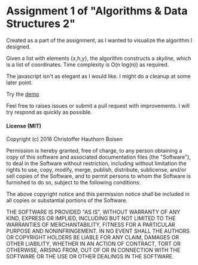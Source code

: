 # Assignment 1 of "Algorithms & Data Structures 2"
Created as a part of the assignment, as I wanted to visualize the algorithm I designed.

Given a list with elements {x,h,y}, the algorithm constructs a _skyline_, which is a list of coordinates.
Time complexity is O(n log(n)) as required.

The javascript isn't as elegant as I would like. I might do a cleanup at some later point.

Try the [demo](http://hauthorn.github.io/dads-skyline)

Feel free to raises issues or submit a pull request with improvements. I will try respond as quickly as possible.

#### License (MIT)
Copyright (c) 2016 Christoffer Hauthorn Boisen

Permission is hereby granted, free of charge, to any person obtaining a copy of this software and associated documentation files (the "Software"), to deal in the Software without restriction, including without limitation the rights to use, copy, modify, merge, publish, distribute, sublicense, and/or sell copies of the Software, and to permit persons to whom the Software is furnished to do so, subject to the following conditions:

The above copyright notice and this permission notice shall be included in all copies or substantial portions of the Software.

THE SOFTWARE IS PROVIDED "AS IS", WITHOUT WARRANTY OF ANY KIND, EXPRESS OR IMPLIED, INCLUDING BUT NOT LIMITED TO THE WARRANTIES OF MERCHANTABILITY, FITNESS FOR A PARTICULAR PURPOSE AND NONINFRINGEMENT. IN NO EVENT SHALL THE AUTHORS OR COPYRIGHT HOLDERS BE LIABLE FOR ANY CLAIM, DAMAGES OR OTHER LIABILITY, WHETHER IN AN ACTION OF CONTRACT, TORT OR OTHERWISE, ARISING FROM, OUT OF OR IN CONNECTION WITH THE SOFTWARE OR THE USE OR OTHER DEALINGS IN THE SOFTWARE.